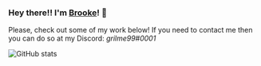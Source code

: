 ### Hey there!! I'm [Brooke](https://gril.me)! 👋

Please, check out some of my work below!
If you need to contact me then you can do so at my Discord: *grilme99#0001*

![GitHub stats](https://github-readme-stats.vercel.app/api?username=grilme99&show_icons=true)  
